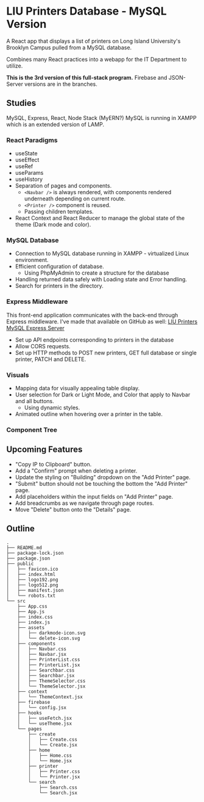 # LIU Printers Database - MySQL Version

A React app that displays a list of printers on Long Island University's Brooklyn Campus pulled from a MySQL database. 

Combines many React practices into a webapp for the IT Department to utilize.

**This is the 3rd version of this full-stack program.** Firebase and JSON-Server versions are in the branches.

## Studies

MySQL, Express, React, Node Stack (MyERN?)
MySQL is running in XAMPP which is an extended version of LAMP.

### React Paradigms

- useState
- useEffect
- useRef
- useParams
- useHistory
- Separation of pages and components.
  - `<Navbar />` is always rendered, with components rendered underneath depending on current route.
  - `<Printer />` component is reused.
  - Passing children templates.
- React Context and React Reducer to manage the global state of the theme (Dark mode and color).

###  MySQL Database

- Connection to MySQL database running in XAMPP - virtualized Linux environment.
- Efficient configuration of database.
  - Using PhpMyAdmin to create a structure for the database
- Handling returned data safely with Loading state and Error handling.
- Search for printers in the directory.

### Express Middleware
This front-end application communicates with the back-end through Express middleware. 
I've made that available on GitHub as well: [LIU Printers MySQL Express Server](https://github.com/nitink-prog/LIU-Printers-MySQL-Express-Server)

- Set up API endpoints corresponding to printers in the database
- Allow CORS requests.
- Set up HTTP methods to POST new printers, GET full database or single printer, PATCH and DELETE.

### Visuals

- Mapping data for visually appealing table display.
- User selection for Dark or Light Mode, and Color that apply to Navbar and all buttons.
  - Using dynamic styles.
- Animated outline when hovering over a printer in the table.

### Component Tree



## Upcoming Features

- "Copy IP to Clipboard" button.
- Add a "Confirm" prompt when deleting a printer.
- Update the styling on "Building" dropdown on the "Add Printer" page.
- "Submit" button should not be touching the bottom the "Add Printer" page.
- Add placeholders within the input fields on "Add Printer" page.
- Add breadcrumbs as we navigate through page routes.
- Move "Delete" button onto the "Details" page.

## Outline

```
.
├── README.md
├── package-lock.json
├── package.json
├── public
│   ├── favicon.ico
│   ├── index.html
│   ├── logo192.png
│   ├── logo512.png
│   ├── manifest.json
│   └── robots.txt
└── src
    ├── App.css
    ├── App.js
    ├── index.css
    ├── index.js
    ├── assets
    │   ├── darkmode-icon.svg
    │   └── delete-icon.svg
    ├── components
    │   ├── Navbar.css
    │   ├── Navbar.jsx
    │   ├── PrinterList.css
    │   ├── PrinterList.jsx
    │   ├── Searchbar.css
    │   ├── Searchbar.jsx
    │   ├── ThemeSelector.css
    │   └── ThemeSelector.jsx
    ├── context
    │   └── ThemeContext.jsx
    ├── firebase
    │   └── config.jsx
    ├── hooks
    │   ├── useFetch.jsx
    │   └── useTheme.jsx
    └── pages
        ├── create
        │   ├── Create.css
        │   └── Create.jsx
        ├── home
        │   ├── Home.css
        │   └── Home.jsx
        ├── printer
        │   ├── Printer.css
        │   └── Printer.jsx
        └── search
            ├── Search.css
            └── Search.jsx
```
